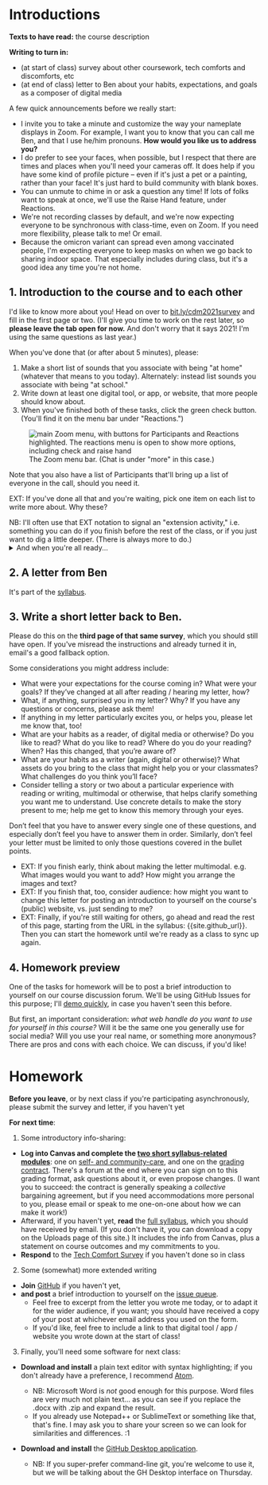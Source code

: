 
# Introductions
**Texts to have read:** the course description

**Writing to turn in:**

* (at start of class) survey about other coursework, tech comforts and discomforts, etc
* (at end of class) letter to Ben about your habits, expectations, and goals as a composer of digital media

<div class="alert alert-info">
A few quick announcements before we really start:
</div>

<ul><li>I invite you to take a minute and customize the way your nameplate displays in Zoom. For example, I want you to know that you can call me Ben, and that I use he/him pronouns. <strong>How would you like us to address you?</strong></li>
<li>I do prefer to see your faces, when possible, but I respect that there are times and places when you'll need your cameras off. It does help if you have some kind of profile picture – even if it's just a pet or a painting, rather than your face! It's just hard to build community with blank boxes.</li>
<li>You can unmute to chime in or ask a question any time! If lots of folks want to speak at once, we'll use the Raise Hand feature, under Reactions.</li>
<li>We're not recording classes by default, and we're now expecting everyone to be synchronous with class-time, even on Zoom. If you need more flexibility, please talk to me! Or email.</li>
<li>Because the omicron variant can spread even among vaccinated people, I'm expecting everyone to keep masks on when we go back to sharing indoor space.  That especially includes during class, but it's a good idea any time you're not home.</li>
</ul>



## 1. Introduction to the course and to each other
<div class="alert alert-success">
I'd like to know more about you! Head on over to <a href="http://bit.ly/cdm2021survey">bit.ly/cdm2021survey</a> and fill in the first page or two. (I'll give you time to work on the rest later, so <strong>please leave the tab open for now.</strong> And don't worry that it says 2021! I'm using the same questions as last year.)
</div>

When you've done that (or after about 5 minutes), please:

1. Make a short list of sounds that you associate with being "at home" (whatever that means to you today). Alternately: instead list sounds you associate with being "at school."
2. Write down at least one digital tool, or app, or website, that more people should know about.
3. When you've finished both of these tasks, click the green check button. (You'll find it on the menu bar under "Reactions.")

<figure>
<img src="../assets/img/zoom-menu-bar--reactions.png" alt="main Zoom menu, with buttons for Participants and Reactions highlighted. The reactions menu is open to show more options, including check and raise hand" />
<figcaption>The Zoom menu bar. (Chat is under "more" in this case.)</figcaption>
</figure>

Note that you also have a list of Participants that'll bring up a list of everyone in the call, should you need it.

EXT: If you've done all that and you're waiting, pick one item on each list to write more about. Why these?

<div class="alert alert-info">NB: I'll often use that EXT notation to signal an "extension activity," i.e. something you can do if you finish before the rest of the class, or if you just want to dig a little deeper. (There is always more to do.)</div>

<details>
  <summary>And when you're all ready...</summary>

  <em>Yup, it's introduction time!</em> Let's share these around the Zoom, as a way of meeting and greeting each other – and picking up some digital suggestions along the way. (Later, I'll ask you to post your recommendations as part of your first contribution to our class discussion forum.) Just one item from each list should do the trick.
</details>

## 2. A letter from Ben
It's part of the [syllabus]({{site.github_url}}/uploads).

## 3. Write a short letter back to Ben.
Please do this on the **third page of that same survey**, which you should still have open. If you've misread the instructions and already turned it in, email's a good fallback option.

Some considerations you might address include:

* What were your expectations for the course coming in? What were your goals? If they’ve changed at all after reading / hearing my letter, how?
* What, if anything, surprised you in my letter? Why? If you have any questions or concerns, please ask them!
* If anything in my letter particularly excites you, or helps you, please let me know that, too!
* What are your habits as a reader, of digital media or otherwise? Do you like to read? What do you like to read? Where do you do your reading? When? Has this changed, that you’re aware of?
* What are your habits as a writer (again, digital or otherwise)? What assets do you bring to the class that might help you or your classmates? What challenges do you think you’ll face?
* Consider telling a story or two about a particular experience with reading or writing, multimodal or otherwise, that helps clarify something you want me to understand. Use concrete details to make the story present to me; help me get to know this memory through your eyes.

Don’t feel that you have to answer every single one of these questions, and especially don’t feel you have to answer them in order. Similarly, don’t feel your letter must be limited to only those questions covered in the bullet points.

* EXT: If you finish early, think about making the letter multimodal. e.g. What images would you want to add? How might you arrange the images and text?
* EXT: If you finish that, too, consider audience: how might you want to change this letter for posting an introduction to yourself on the course's (public) website, vs. just sending to me?
* EXT: Finally, if you're still waiting for others, go ahead and read the rest of this page, starting from the URL in the syllabus: {{site.github_url}}. Then you can start the homework until we're ready as a class to sync up again.

## 4. Homework preview
One of the tasks for homework will be to post a brief introduction to yourself on our course discussion forum. We'll be using GitHub Issues for this purpose; I'll <a href="{{site.github.issues_url}}/1">demo quickly</a>, in case you haven't seen this before.

<div class="alert alert-warning">
But first, an important consideration: <em>what web handle do you want to use for yourself in this course?</em> Will it be the same one you generally use for social media? Will you use your real name, or something more anonymous? There are pros and cons with each choice. We can discuss, if you'd like!
</div>


# Homework

**Before you leave**, or by next class if you're participating asynchronously, please submit the survey and letter, if you haven't yet

**For next time**:

1. Some introductory info-sharing:
  * **Log into Canvas and complete the [two short syllabus-related modules]({{site.canvas_url}}/modules)**: one on [self- and community-care]({{site.canvas_url}}/pages/accessing-resources), and one on the [grading contract]({{site.canvas_url}}/pages/contract-what). There's a forum at the end where you can sign on to this grading format, ask questions about it, or even propose changes. (I want you to succeed: the contract is generally speaking a *collective* bargaining agreement, but if you need accommodations more personal to you, please email or speak to me one-on-one about how we can make it work!)
  * Afterward, if you haven't yet, **read** the [full syllabus]({{site.github_url}}/uploads), which you should have received by email. (If you don't have it, you can download a copy on the Uploads page of this site.) It includes the info from Canvas, plus a statement on course outcomes and my commitments to you.
  * **Respond** to the [Tech Comfort Survey](http://bit.ly/cdm2021survey) if you haven't done so in class
2. Some (somewhat) more extended writing
  * **Join** [GitHub](https://github.com/) if you haven't yet,
  * **and post** a brief introduction to yourself on the <a href="{{site.github.issues_url}}/1">issue queue</a>.
    - Feel free to excerpt from the letter you wrote me today, or to adapt it for the wider audience, if you want; you should have received a copy of your post at whichever email address you used on the form.
    -  If you'd like, feel free to include a link to that digital tool / app / website you wrote down at the start of class!
3. Finally, you'll need some software for next class:
  * **Download and install** a plain text editor with syntax highlighting; if you don't already have a preference, I recommend [Atom](https://atom.io).
    - NB: Microsoft Word is *not* good enough for this purpose. Word files are very much not plain text... as you can see if you replace the .docx with .zip and expand the result.
    - If you already use Notepad++ or SublimeText or something like that, that's fine. I may ask you to share your screen so we can look for similarities and differences. :1

  * **Download and install** the [GitHub Desktop application](https://desktop.github.com).
    - NB: If you super-prefer command-line git, you're welcome to use it, but we will be talking about the GH Desktop interface on Thursday.
